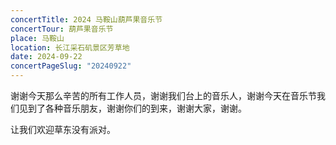 ```yaml
---
concertTitle: 2024 马鞍山葫芦果音乐节
concertTour: 葫芦果音乐节
place: 马鞍山
location: 长江采石矶景区芳草地
date: 2024-09-22
concertPageSlug: "20240922"
---
```

谢谢今天那么辛苦的所有工作人员，谢谢我们台上的音乐人，谢谢今天在音乐节我们见到了各种音乐朋友，谢谢你们的到来，谢谢大家，谢谢。

让我们欢迎草东没有派对。